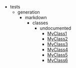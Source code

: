 - tests
    - generation
        - markdown
            - classes
                - undocumented
                    - [MyClass1](tests/generation/markdown/classes/undocumented/MyClass1.md)
                    - [MyClass2](tests/generation/markdown/classes/undocumented/MyClass2.md)
                    - [MyClass3](tests/generation/markdown/classes/undocumented/MyClass3.md)
                    - [MyClass4](tests/generation/markdown/classes/undocumented/MyClass4.md)
                    - [MyClass5](tests/generation/markdown/classes/undocumented/MyClass5.md)
                    - [MyClass6](tests/generation/markdown/classes/undocumented/MyClass6.md)

